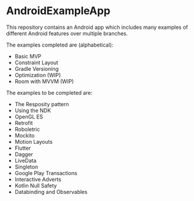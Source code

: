 # AndroidExampleApp
This repository contains an Android app which includes many examples of different Android features over multiple branches.

The examples completed are (alphabetical):
- Basic MVP
- Constraint Layout
- Gradle Versioning
- Optimization (WIP)
- Room with MVVM (WIP)

The examples to be completed are:
- The Resposity pattern
- Using the NDK 
- OpenGL ES
- Retrofit
- Roboletric
- Mockito
- Motion Layouts
- Flutter
- Dagger
- LiveData
- Singleton
- Google Play Transactions
- Interactive Adverts
- Kotlin Null Safety
- Databinding and Observables
